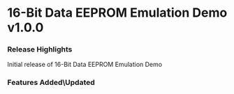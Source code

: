 # 16-Bit Data EEPROM Emulation Demo v1.0.0
### Release Highlights

Initial release of 16-Bit Data EEPROM Emulation Demo

### Features Added\Updated



